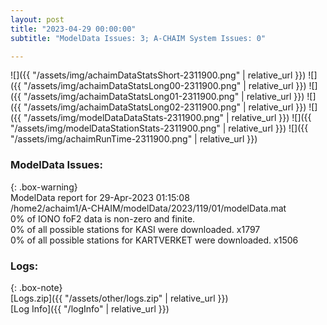 ```yaml
---
layout: post
title: "2023-04-29 00:00:00"
subtitle: "ModelData Issues: 3; A-CHAIM System Issues: 0"

---
```


![]({{ "/assets/img/achaimDataStatsShort-2311900.png" | relative_url }})
![]({{ "/assets/img/achaimDataStatsLong00-2311900.png" | relative_url }})
![]({{ "/assets/img/achaimDataStatsLong01-2311900.png" | relative_url }})
![]({{ "/assets/img/achaimDataStatsLong02-2311900.png" | relative_url }})
![]({{ "/assets/img/modelDataDataStats-2311900.png" | relative_url }})
![]({{ "/assets/img/modelDataStationStats-2311900.png" | relative_url }})
![]({{ "/assets/img/achaimRunTime-2311900.png" | relative_url }})


### ModelData Issues:  
  
{: .box-warning}  
 ModelData report for 29-Apr-2023 01:15:08   
 /home2/achaim1/A-CHAIM/modelData/2023/119/01/modelData.mat   
 0% of IONO foF2 data is non-zero and finite.   
 0% of all possible stations for KASI were downloaded. x1797   
 0% of all possible stations for KARTVERKET were downloaded. x1506   
  


### Logs:  
  
{: .box-note}  
[Logs.zip]({{ "/assets/other/logs.zip" | relative_url }})  
[Log Info]({{ "/logInfo" | relative_url }})  

